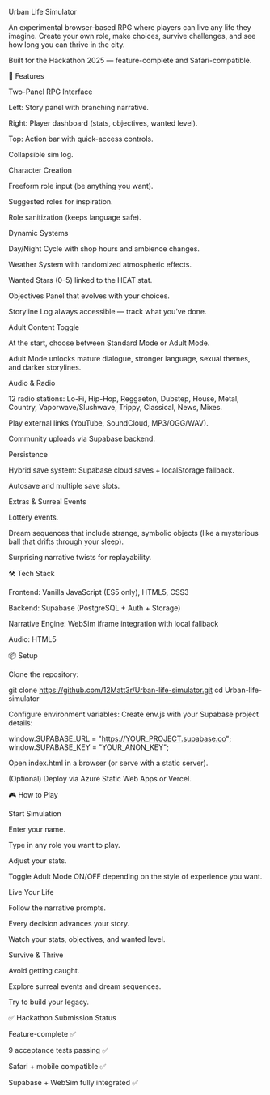 Urban Life Simulator

An experimental browser-based RPG where players can live any life they imagine. Create your own role, make choices, survive challenges, and see how long you can thrive in the city.

Built for the Hackathon 2025 — feature-complete and Safari-compatible.

🚀 Features

Two-Panel RPG Interface

Left: Story panel with branching narrative.

Right: Player dashboard (stats, objectives, wanted level).

Top: Action bar with quick-access controls.

Collapsible sim log.

Character Creation

Freeform role input (be anything you want).

Suggested roles for inspiration.

Role sanitization (keeps language safe).

Dynamic Systems

Day/Night Cycle with shop hours and ambience changes.

Weather System with randomized atmospheric effects.

Wanted Stars (0–5) linked to the HEAT stat.

Objectives Panel that evolves with your choices.

Storyline Log always accessible — track what you’ve done.

Adult Content Toggle

At the start, choose between Standard Mode or Adult Mode.

Adult Mode unlocks mature dialogue, stronger language, sexual themes, and darker storylines.

Audio & Radio

12 radio stations: Lo-Fi, Hip-Hop, Reggaeton, Dubstep, House, Metal, Country, Vaporwave/Slushwave, Trippy, Classical, News, Mixes.

Play external links (YouTube, SoundCloud, MP3/OGG/WAV).

Community uploads via Supabase backend.

Persistence

Hybrid save system: Supabase cloud saves + localStorage fallback.

Autosave and multiple save slots.

Extras & Surreal Events

Lottery events.

Dream sequences that include strange, symbolic objects (like a mysterious ball that drifts through your sleep).

Surprising narrative twists for replayability.

🛠️ Tech Stack

Frontend: Vanilla JavaScript (ES5 only), HTML5, CSS3

Backend: Supabase (PostgreSQL + Auth + Storage)

Narrative Engine: WebSim iframe integration with local fallback

Audio: HTML5 <audio> + embedded YouTube/SoundCloud

📦 Setup

Clone the repository:

git clone https://github.com/12Matt3r/Urban-life-simulator.git
cd Urban-life-simulator


Configure environment variables:
Create env.js with your Supabase project details:

window.SUPABASE_URL = "https://YOUR_PROJECT.supabase.co";
window.SUPABASE_KEY = "YOUR_ANON_KEY";


Open index.html in a browser (or serve with a static server).

(Optional) Deploy via Azure Static Web Apps or Vercel.

🎮 How to Play

Start Simulation

Enter your name.

Type in any role you want to play.

Adjust your stats.

Toggle Adult Mode ON/OFF depending on the style of experience you want.

Live Your Life

Follow the narrative prompts.

Every decision advances your story.

Watch your stats, objectives, and wanted level.

Survive & Thrive

Avoid getting caught.

Explore surreal events and dream sequences.

Try to build your legacy.

✅ Hackathon Submission Status

Feature-complete ✅

9 acceptance tests passing ✅

Safari + mobile compatible ✅

Supabase + WebSim fully integrated ✅